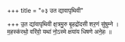 +++
title = "०३ उत द्यावापृथिवी"

+++
उ॒त द्या॑वापृथिवी क्ष॒त्रमु॒रु बृ॒हद्रो॑दसी शर॒णं सु॑षुम्ने ।  
म॒हस्क॑रथो॒ वरि॑वो॒ यथा॑ नो॒ऽस्मे क्षया॑य धिषणे अने॒हः ॥